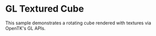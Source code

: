 GL Textured Cube
================

This sample demonstrates a rotating cube rendered with textures
via OpenTK's GL APIs.
